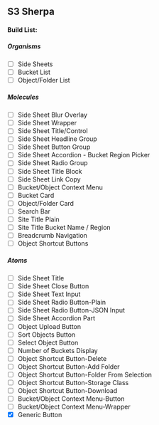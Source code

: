 ## S3 Sherpa

#### Build List:
#####  Organisms
* [ ] Side Sheets
* [ ] Bucket List
* [ ] Object/Folder List

##### Molecules
* [ ] Side Sheet Blur Overlay 
* [ ] Side Sheet Wrapper
* [ ] Side Sheet Title/Control
* [ ] Side Sheet Headline Group
* [ ] Side Sheet Button Group
* [ ] Side Sheet Accordion - Bucket Region Picker
* [ ] Side Sheet Radio Group
* [ ] Side Sheet Title Block
* [ ] Side Sheet Link Copy
* [ ] Bucket/Object Context Menu
* [ ] Bucket Card
* [ ] Object/Folder Card
* [ ] Search Bar
* [ ] Site Title Plain
* [ ] Site Title Bucket Name / Region
* [ ] Breadcrumb Navigation
* [ ] Object Shortcut Buttons

##### Atoms
* [ ] Side Sheet Title
* [ ] Side Sheet Close Button
* [ ] Side Sheet Text Input
* [ ] Side Sheet Radio Button-Plain
* [ ] Side Sheet Radio Button-JSON Input
* [ ] Side Sheet Accordion Part
* [ ] Object Upload Button
* [ ] Sort Objects Button
* [ ] Select Object Button
* [ ] Number of Buckets Display
* [ ] Object Shortcut Button-Delete
* [ ] Object Shortcut Button-Add Folder
* [ ] Object Shortcut Button-Folder From Selection
* [ ] Object Shortcut Button-Storage Class
* [ ] Object Shortcut Button-Download
* [ ] Bucket/Object Context Menu-Button
* [ ] Bucket/Object Context Menu-Wrapper
* [x] Generic Button
